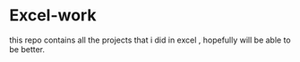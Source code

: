 # Excel-work
this repo contains all the projects that i did in excel , hopefully will be able to be better.
